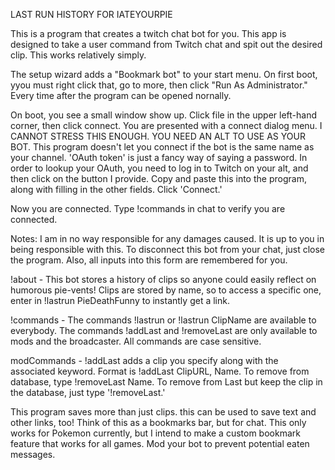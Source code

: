 LAST RUN HISTORY FOR IATEYOURPIE

This is a program that creates a twitch chat bot for you. This app is designed to take a user command from Twitch chat and spit out the desired clip. This works relatively simply. 

The setup wizard adds a "Bookmark bot" to your start menu. On first boot, yyou must right click that, go to more, then click "Run As Administrator." Every time after the program can be opened nornally.

On boot, you see a small window show up. Click file in the upper left-hand corner, then click connect. You are presented with a connect dialog menu. I CANNOT STRESS THIS ENOUGH. YOU NEED AN ALT TO USE AS YOUR BOT. This program doesn't let you connect if the bot is the same name as your channel. 'OAuth token' is just a fancy way of saying a password. In order to lookup your OAuth, you need to log in to Twitch on your alt, and then click on the button I provide. Copy and paste this into the program, along with filling in the other fields. Click 'Connect.'

Now you are connected. Type !commands in chat to verify you are connected. 

Notes:
I am in no way responsible for any damages caused. It is up to you in being responsible with this. To disconnect this bot from your chat, just close the program. Also, all inputs into this form are remembered for you.

!about - This bot stores a history of clips so anyone could easily reflect on humorous pie-vents! Clips are stored by name, so to access a specific one, enter in !lastrun PieDeathFunny to instantly get a link.

!commands - The commands !lastrun or !lastrun ClipName are available to everybody. The commands !addLast and !removeLast are only available to mods and the broadcaster. All commands are case sensitive.

modCommands - !addLast adds a clip you specify along with the associated keyword. Format is !addLast ClipURL, Name. To remove from database, type !removeLast Name. To remove from Last but keep the clip in the database, just type '!removeLast.'

This program saves more than just clips. this can be used to save text and other links, too! Think of this as a bookmarks bar, but for chat. This only works for Pokemon currently, but I intend to make a custom bookmark feature that works for all games. Mod your bot to prevent potential eaten messages.
